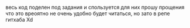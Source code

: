 весь код поделен под задания и спользуется для них
прошу прощения что это вреоятно не очень удобно будет читаться, но зато в репе гитхаба Xd
